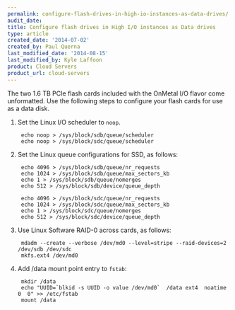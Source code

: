 ```yaml
---
permalink: configure-flash-drives-in-high-io-instances-as-data-drives/
audit_date:
title: Configure flash drives in High I/O instances as Data drives
type: article
created_date: '2014-07-02'
created_by: Paul Querna
last_modified_date: '2014-08-15'
last_modified_by: Kyle Laffoon
product: Cloud Servers
product_url: cloud-servers
---
```


The two 1.6 TB PCIe flash cards included with the OnMetal I/O flavor come unformatted. Use the following steps to configure your flash cards for use as a data disk.

1. Set the Linux I/O scheduler to <code>noop</code>.

        echo noop > /sys/block/sdb/queue/scheduler
        echo noop > /sys/block/sdc/queue/scheduler

2. Set the Linux queue configurations for SSD, as follows:

        echo 4096 > /sys/block/sdb/queue/nr_requests
        echo 1024 > /sys/block/sdb/queue/max_sectors_kb
        echo 1 > /sys/block/sdb/queue/nomerges
        echo 512 > /sys/block/sdb/device/queue_depth

        echo 4096 > /sys/block/sdc/queue/nr_requests
        echo 1024 > /sys/block/sdc/queue/max_sectors_kb
        echo 1 > /sys/block/sdc/queue/nomerges
        echo 512 > /sys/block/sdc/device/queue_depth

3. Use Linux Software RAID-0 across cards, as follows:

        mdadm --create --verbose /dev/md0 --level=stripe --raid-devices=2 /dev/sdb /dev/sdc
        mkfs.ext4 /dev/md0

4. Add /data mount point entry to `fstab`:

        mkdir /data
        echo "UUID=`blkid -s UUID -o value /dev/md0`  /data ext4  noatime 0  0" >> /etc/fstab
        mount /data
